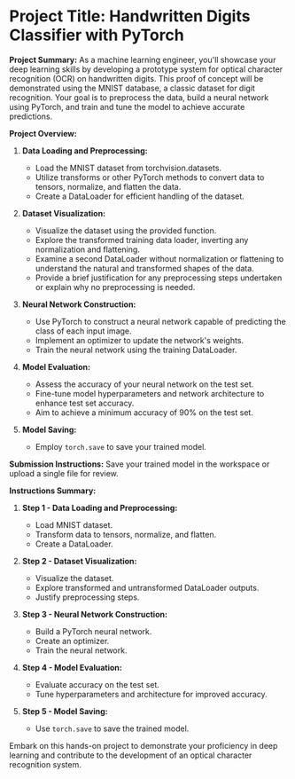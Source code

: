 # **Project Title: Handwritten Digits Classifier with PyTorch**

**Project Summary:**
As a machine learning engineer, you'll showcase your deep learning skills by developing a prototype system for optical character recognition (OCR) on handwritten digits. This proof of concept will be demonstrated using the MNIST database, a classic dataset for digit recognition. Your goal is to preprocess the data, build a neural network using PyTorch, and train and tune the model to achieve accurate predictions.

**Project Overview:**
1. **Data Loading and Preprocessing:**
   - Load the MNIST dataset from torchvision.datasets.
   - Utilize transforms or other PyTorch methods to convert data to tensors, normalize, and flatten the data.
   - Create a DataLoader for efficient handling of the dataset.

2. **Dataset Visualization:**
   - Visualize the dataset using the provided function.
   - Explore the transformed training data loader, inverting any normalization and flattening.
   - Examine a second DataLoader without normalization or flattening to understand the natural and transformed shapes of the data.
   - Provide a brief justification for any preprocessing steps undertaken or explain why no preprocessing is needed.

3. **Neural Network Construction:**
   - Use PyTorch to construct a neural network capable of predicting the class of each input image.
   - Implement an optimizer to update the network's weights.
   - Train the neural network using the training DataLoader.

4. **Model Evaluation:**
   - Assess the accuracy of your neural network on the test set.
   - Fine-tune model hyperparameters and network architecture to enhance test set accuracy.
   - Aim to achieve a minimum accuracy of 90% on the test set.

5. **Model Saving:**
   - Employ `torch.save` to save your trained model.

**Submission Instructions:**
Save your trained model in the workspace or upload a single file for review.

**Instructions Summary:**
1. **Step 1 - Data Loading and Preprocessing:**
   - Load MNIST dataset.
   - Transform data to tensors, normalize, and flatten.
   - Create a DataLoader.

2. **Step 2 - Dataset Visualization:**
   - Visualize the dataset.
   - Explore transformed and untransformed DataLoader outputs.
   - Justify preprocessing steps.

3. **Step 3 - Neural Network Construction:**
   - Build a PyTorch neural network.
   - Create an optimizer.
   - Train the neural network.

4. **Step 4 - Model Evaluation:**
   - Evaluate accuracy on the test set.
   - Tune hyperparameters and architecture for improved accuracy.

5. **Step 5 - Model Saving:**
   - Use `torch.save` to save the trained model.

Embark on this hands-on project to demonstrate your proficiency in deep learning and contribute to the development of an optical character recognition system. 